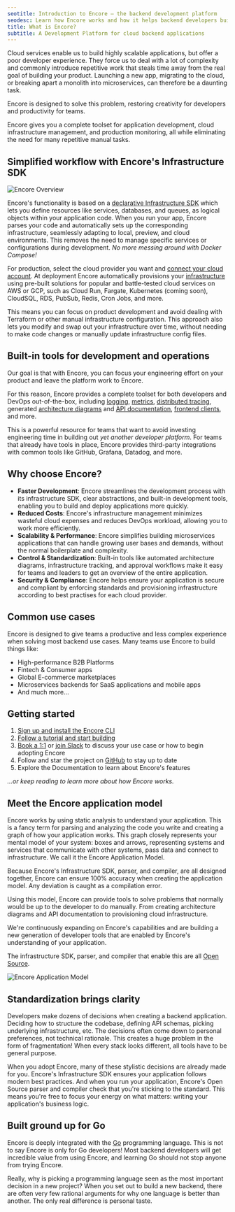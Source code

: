 ```yaml
---
seotitle: Introduction to Encore – the backend development platform
seodesc: Learn how Encore works and how it helps backend developers build cloud based backend applications with a flow state developer experience.
title: What is Encore?
subtitle: A Development Platform for cloud backend applications
---
```


Cloud services enable us to build highly scalable applications, but offer a poor developer experience. They force us to deal with a lot of complexity and commonly introduce repetitive work that steals time away from the real goal of building your product. Launching a new app, migrating to the cloud, or breaking apart a monolith into microservices, can therefore be a daunting task.

Encore is designed to solve this problem, restoring creativity for developers and productivity for teams.

Encore gives you a complete toolset for application development, cloud infrastructure management, and production monitoring, all while eliminating the need for many repetitive manual tasks.

## Simplified workflow with Encore's Infrastructure SDK

<img className="w-full h-auto noshadow" src="/assets/docs/encore_overview.png" title="Encore Overview" />

Encore's functionality is based on a [declarative Infrastructure SDK](/docs/primitives/overview) which lets you define resources like services, databases, and queues, as logical objects within your application code. When you run your app, Encore parses your code and automatically sets up the corresponding infrastructure, seamlessly adapting to local, preview, and cloud environments. This removes the need to manage specific services or configurations during development. _No more messing around with Docker Compose!_

For production, select the cloud provider you want and [connect your cloud account](/docs/deploy/own-cloud). At deployment Encore automatically provisions your [infrastructure](/docs/deploy/infra) using pre-built solutions for popular and battle-tested cloud services on AWS or GCP, such as Cloud Run, Fargate, Kubernetes (coming soon), CloudSQL, RDS, PubSub, Redis, Cron Jobs, and more.

This means you can focus on product development and avoid dealing with Terraform or other manual infrastructure configuration. This approach also lets you modify and swap out your infrastructure over time, without needing to make code changes or manually update infrastructure config files.

## Built-in tools for development and operations

Our goal is that with Encore, you can focus your engineering effort on your product and leave the platform work to Encore.

For this reason, Encore provides a complete toolset for both developers and DevOps out-of-the-box, including [logging](/docs/observability/logging), [metrics](/docs/observability/metrics), [distributed tracing](/docs/observability/tracing), generated [architecture diagrams](/docs/observability/encore-flow) and [API documentation](/docs/develop/api-docs), [frontend clients](/docs/develop/client-generation), and more.

This is a powerful resource for teams that want to avoid investing engineering time in building out *yet another developer platform*. For teams that already have tools in place, Encore provides third-party integrations with common tools like GitHub, Grafana, Datadog, and more.

## Why choose Encore?

- **Faster Development**: Encore streamlines the development process with its infrastructure SDK, clear abstractions, and built-in development tools, enabling you to build and deploy applications more quickly.
- **Reduced Costs**: Encore's infrastructure management minimizes wasteful cloud expenses and reduces DevOps workload, allowing you to work more efficiently.
- **Scalability & Performance**: Encore simplifies building microservices applications that can handle growing user bases and demands, without the normal boilerplate and complexity.
- **Control & Standardization**: Built-in tools like automated architecture diagrams, infrastructure tracking, and approval workflows make it easy for teams and leaders to get an overview of the entire application.
- **Security & Compliance**: Encore helps ensure your application is secure and compliant by enforcing standards and provisioning infrastructure according to best practises for each cloud provider.

## Common use cases

Encore is designed to give teams a productive and less complex experience when solving most backend use cases. Many teams use Encore to build things like:

-   High-performance B2B Platforms
-   Fintech & Consumer apps
-   Global E-commerce marketplaces
-   Microservices backends for SaaS applications and mobile apps
-   And much more...

## Getting started

1. [Sign up and install the Encore CLI](https://encore.dev/signup)
2. [Follow a tutorial and start building](https://encore.dev/docs/tutorials/)
3. [Book a 1:1](https://encore.dev/book) or [join Slack](https://encore.dev/slack) to discuss your use case or how to begin adopting Encore
4. Follow and star the project on [GitHub](https://github.com/encoredev/encore) to stay up to date
5. Explore the Documentation to learn about Encore's features

_...or keep reading to learn more about how Encore works._

## Meet the Encore application model

Encore works by using static analysis to understand your application. This is a fancy term for parsing and analyzing the code you write and creating a graph of how your application works. This graph closely represents your mental model of your system: boxes and arrows, representing systems and services that communicate with other systems, pass data and connect to infrastructure. We call it the Encore Application Model.

Because Encore's Infrastructure SDK, parser, and compiler, are all designed together, Encore can ensure 100% accuracy when creating the application model. Any deviation is caught as a compilation error.

Using this model, Encore can provide tools to solve problems that normally would be up to the developer to do manually. From creating architecture diagrams and API documentation to provisioning cloud infrastructure.

We're continuously expanding on Encore's capabilities and are building a new generation of developer tools that are enabled by Encore's understanding of your application.

The infrastructure SDK, parser, and compiler that enable this are all [Open Source](https://github.com/encoredev/encore).

<img src="/assets/docs/flow-diagram.png" title="Encore Application Model" className="mx-auto md:max-w-lg"/>

## Standardization brings clarity

Developers make dozens of decisions when creating a backend application. Deciding how to structure the codebase, defining API schemas, picking underlying infrastructure, etc. The decisions often come down to personal preferences, not technical rationale. This creates a huge problem in the form of fragmentation! When every stack looks different, all tools have to be general purpose.

When you adopt Encore, many of these stylistic decisions are already made for you. Encore's Infrastructure SDK ensures your application follows modern best practices. And when you run your application, Encore's Open Source parser and compiler check that you're sticking to the standard. This means you're free to focus your energy on what matters: writing your application's business logic.

## Built ground up for Go

Encore is deeply integrated with the [Go](https://golang.org/) programming language. This is not to say Encore is only for Go developers! Most backend developers will get incredible value from using Encore, and learning Go should not stop anyone from trying Encore.

Really, why is picking a programming language seen as the most important decision in a new project? When you set out to build a new backend, there are often very few rational arguments for why one language is better than another. The only real difference is personal taste.
